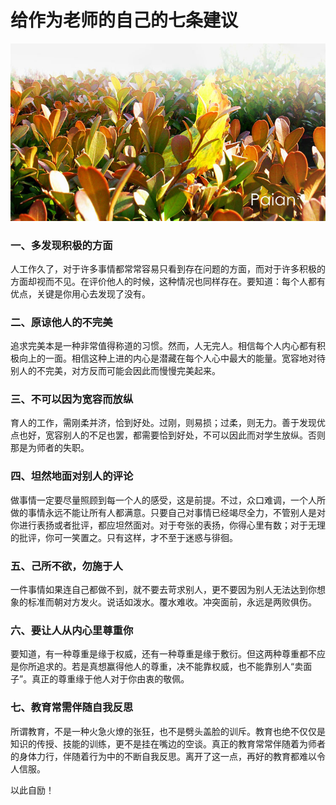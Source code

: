 # 给作为老师的自己的七条建议

![秋叶](images/qiuye.jpg)

### 一、多发现积极的方面
 
人工作久了，对于许多事情都常常容易只看到存在问题的方面，而对于许多积极的方面却视而不见。在评价他人的时候，这种情况也同样存在。要知道：每个人都有优点，关键是你用心去发现了没有。
 
### 二、原谅他人的不完美
 
追求完美本是一种非常值得称道的习惯。然而，人无完人。相信每个人内心都有积极向上的一面。相信这种上进的内心是潜藏在每个人心中最大的能量。宽容地对待别人的不完美，对方反而可能会因此而慢慢完美起来。
 
### 三、不可以因为宽容而放纵
 
育人的工作，需刚柔并济，恰到好处。过刚，则易损；过柔，则无力。善于发现优点也好，宽容别人的不足也罢，都需要恰到好处，不可以因此而对学生放纵。否则那是为师者的失职。
 
### 四、坦然地面对别人的评论
 
做事情一定要尽量照顾到每一个人的感受，这是前提。不过，众口难调，一个人所做的事情永远不能让所有人都满意。只要自己对事情已经竭尽全力，不管别人是对你进行表扬或者批评，都应坦然面对。对于夸张的表扬，你得心里有数；对于无理的批评，你可一笑置之。只有这样，才不至于迷惑与徘徊。
 
### 五、己所不欲，勿施于人
 
一件事情如果连自己都做不到，就不要去苛求别人，更不要因为别人无法达到你想象的标准而朝对方发火。说话如泼水。覆水难收。冲突面前，永远是两败俱伤。
 
### 六、要让人从内心里尊重你
 
要知道，有一种尊重是缘于权威，还有一种尊重是缘于敷衍。但这两种尊重都不应是你所追求的。若是真想赢得他人的尊重，决不能靠权威，也不能靠别人“卖面子”。真正的尊重缘于他人对于你由衷的敬佩。
 
### 七、教育常需伴随自我反思
 
所谓教育，不是一种火急火燎的张狂，也不是劈头盖脸的训斥。教育也绝不仅仅是知识的传授、技能的训练，更不是挂在嘴边的空谈。真正的教育常常伴随着为师者的身体力行，伴随着行为中的不断自我反思。离开了这一点，再好的教育都难以令人信服。
 
以此自励！
